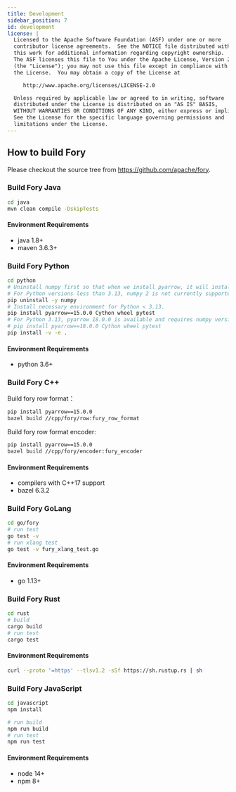 ```yaml
---
title: Development
sidebar_position: 7
id: development
license: |
  Licensed to the Apache Software Foundation (ASF) under one or more
  contributor license agreements.  See the NOTICE file distributed with
  this work for additional information regarding copyright ownership.
  The ASF licenses this file to You under the Apache License, Version 2.0
  (the "License"); you may not use this file except in compliance with
  the License.  You may obtain a copy of the License at

     http://www.apache.org/licenses/LICENSE-2.0

  Unless required by applicable law or agreed to in writing, software
  distributed under the License is distributed on an "AS IS" BASIS,
  WITHOUT WARRANTIES OR CONDITIONS OF ANY KIND, either express or implied.
  See the License for the specific language governing permissions and
  limitations under the License.
---
```


## How to build Fory

Please checkout the source tree from https://github.com/apache/fory.

### Build Fory Java

```bash
cd java
mvn clean compile -DskipTests
```

#### Environment Requirements

- java 1.8+
- maven 3.6.3+

### Build Fory Python

```bash
cd python
# Uninstall numpy first so that when we install pyarrow, it will install the correct numpy version automatically.
# For Python versions less than 3.13, numpy 2 is not currently supported.
pip uninstall -y numpy
# Install necessary environment for Python < 3.13.
pip install pyarrow==15.0.0 Cython wheel pytest
# For Python 3.13, pyarrow 18.0.0 is available and requires numpy version greater than 2.
# pip install pyarrow==18.0.0 Cython wheel pytest
pip install -v -e .
```

#### Environment Requirements

- python 3.6+

### Build Fory C++

Build fory row format：

```bash
pip install pyarrow==15.0.0
bazel build //cpp/fory/row:fury_row_format
```

Build fory row format encoder:

```bash
pip install pyarrow==15.0.0
bazel build //cpp/fory/encoder:fury_encoder
```

#### Environment Requirements

- compilers with C++17 support
- bazel 6.3.2

### Build Fory GoLang

```bash
cd go/fory
# run test
go test -v
# run xlang test
go test -v fury_xlang_test.go
```

#### Environment Requirements

- go 1.13+

### Build Fory Rust

```bash
cd rust
# build
cargo build
# run test
cargo test
```

#### Environment Requirements

```bash
curl --proto '=https' --tlsv1.2 -sSf https://sh.rustup.rs | sh
```

### Build Fory JavaScript

```bash
cd javascript
npm install

# run build
npm run build
# run test
npm run test
```

#### Environment Requirements

- node 14+
- npm 8+
